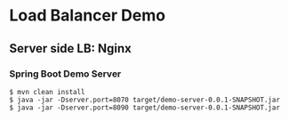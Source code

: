 # Load Balancer Demo

## Server side LB: Nginx

### Spring Boot Demo Server

```
$ mvn clean install
$ java -jar -Dserver.port=8070 target/demo-server-0.0.1-SNAPSHOT.jar
$ java -jar -Dserver.port=8090 target/demo-server-0.0.1-SNAPSHOT.jar
```
